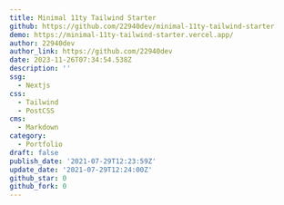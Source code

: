 ```yaml
---
title: Minimal 11ty Tailwind Starter
github: https://github.com/22940dev/minimal-11ty-tailwind-starter
demo: https://minimal-11ty-tailwind-starter.vercel.app/
author: 22940dev
author_link: https://github.com/22940dev
date: 2023-11-26T07:34:54.538Z
description: ''
ssg:
  - Nextjs
css:
  - Tailwind
  - PostCSS
cms:
  - Markdown
category:
  - Portfolio
draft: false
publish_date: '2021-07-29T12:23:59Z'
update_date: '2021-07-29T12:24:00Z'
github_star: 0
github_fork: 0
---
```

